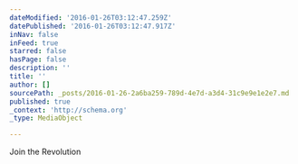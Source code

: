 ```yaml
---
dateModified: '2016-01-26T03:12:47.259Z'
datePublished: '2016-01-26T03:12:47.917Z'
inNav: false
inFeed: true
starred: false
hasPage: false
description: ''
title: ''
author: []
sourcePath: _posts/2016-01-26-2a6ba259-789d-4e7d-a3d4-31c9e9e1e2e7.md
published: true
_context: 'http://schema.org'
_type: MediaObject

---
```

Join the Revolution